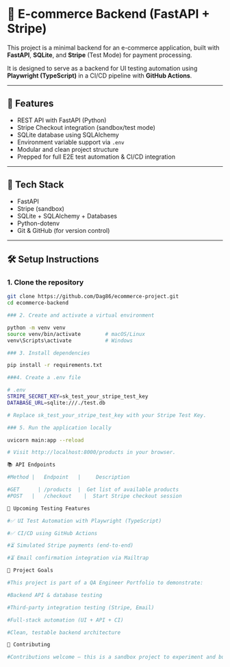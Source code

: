 # 🛒 E-commerce Backend (FastAPI + Stripe)

This project is a minimal backend for an e-commerce application, built with **FastAPI**, **SQLite**, and **Stripe** (Test Mode) for payment processing.

It is designed to serve as a backend for UI testing automation using **Playwright (TypeScript)** in a CI/CD pipeline with **GitHub Actions**.

---

## 🚀 Features

- REST API with FastAPI (Python)
- Stripe Checkout integration (sandbox/test mode)
- SQLite database using SQLAlchemy
- Environment variable support via `.env`
- Modular and clean project structure
- Prepped for full E2E test automation & CI/CD integration

---

## 🧱 Tech Stack

- FastAPI
- Stripe (sandbox)
- SQLite + SQLAlchemy + Databases
- Python-dotenv
- Git & GitHub (for version control)

---

## 🛠 Setup Instructions

### 1. Clone the repository

```bash
git clone https://github.com/Dag86/ecommerce-project.git
cd ecommerce-backend

### 2. Create and activate a virtual environment

python -m venv venv
source venv/bin/activate        # macOS/Linux
venv\Scripts\activate           # Windows

### 3. Install dependencies

pip install -r requirements.txt

###4. Create a .env file

# .env
STRIPE_SECRET_KEY=sk_test_your_stripe_test_key
DATABASE_URL=sqlite:///./test.db

# Replace sk_test_your_stripe_test_key with your Stripe Test Key.

### 5. Run the application locally

uvicorn main:app --reload

# Visit http://localhost:8000/products in your browser.

📚 API Endpoints

#Method |	Endpoint   |	 Description

#GET	  | /products  |  Get list of available products
#POST   |	/checkout	 |  Start Stripe checkout session

🧪 Upcoming Testing Features

#✅ UI Test Automation with Playwright (TypeScript)

#✅ CI/CD using GitHub Actions

#⏳ Simulated Stripe payments (end-to-end)

#⏳ Email confirmation integration via Mailtrap

📌 Project Goals

#This project is part of a QA Engineer Portfolio to demonstrate:

#Backend API & database testing

#Third-party integration testing (Stripe, Email)

#Full-stack automation (UI + API + CI)

#Clean, testable backend architecture

🤝 Contributing

#Contributions welcome — this is a sandbox project to experiment and build out quality pipelines. PRs, issues, and forks are appreciated!
